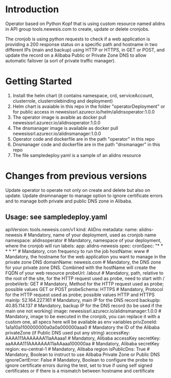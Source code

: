 # Introduction 
Operator based on Python Kopf that is using custom resource named alidns in API group tools.newesis.com to create, update or delete cronjobs.

The cronjob is using python requests to check if a web application is providing a 200 response status on a specific path and hostname in two different IPs (main and backup) using HTTP or HTTPS, in GET or POST, and update the record on a Alibaba Public or Private Zone DNS to allow automatic failover (a sort of private traffic manager).

# Getting Started
1. Install the helm chart (it contains namespace, crd, serviceAccount, clusterrole, clusterrolebinding and deployment)
2. Helm chart is avaiable in this repo in the folder "operatorDeployment" or for public access in newesissrl.azurecr.io/helm/alidnsoperator:1.0.0
3. The operator image is avaible as docker pull newesissrl.azurecr.io/alidnsoperator:1.0.0
4. The dnsmanager image is available as docker pull newesissrl.azurecr.io/alidnsmanager:1.0.0
5. Operator code and dockerfile are in the path "operator" in this repo
6. Dnsmanager code and dockerfile are in the path "dnsmanager" in this repo
7. The file sampledeploy.yaml is a sample of an alidns resource

# Changes from previous versions

Update operator to operate not only on create and delete but also on update.
Update dnsmnanager to manage option to ignore certificate errors and to manage both private and public DNS zone in Alibaba.


## Usage: see sampledeploy.yaml

apiVersion: tools.newesis.com/v1
kind: AliDns
metadata:
  name: alidns-newesis # Mandatory, name of your deployment, used as cronjob name
  namespace: alidnsoperator # Mandatory, namespace of your deployment, where the cronjob will run
  labels:
    app: alidns-newesis
spec:
  cronSpec: "* * * * *" # Mandatory, cron frequency to run the job
  hostName: www # Mandatory, the hostname for the web application you want to manage in the private zone DNS
  domainName: newesis.com # Mandatory, the DNS zone for your private zone DNS. Combined with the hostName will create the FQDN of your web resource
  probeUrl: /about # Mandatory, path, relative to the root of the site, for the HTTP request used as probe, need to start with /
  probeVerb: GET # Mandatory, Method for the HTTP request used as probe; possible values GET or POST
  probeSchema: HTTPS # Mandatory, Protocol for the HTTP request used as probe; possible values HTTP and HTTPS
  mainIp: 52.164.227.161 # Mandatory, main IP for the DNS record
  backupIp: 40.85.114.137 # Mandatory, backup IP for the DNS record (to be used if the main one not working)
  image: newesissrl.azurecr.io/alidnsmanager:1.0.0 # Mandatory, image to be executed in the cronjob, you can replace it with a custom one, all specs here will be available as env variables
  privZoneId: 1a1a10a1100000000a0a0a000000aaa0 # Mandatory the ID of the Alibaba privateZone (if Public DNS used put any string)
  accessKey: AAAA111AAAAAAA11aAAaaa1 # Mandatory, Alibaba accessKey
  secretKey: aaAAAA111AAAAAAA11aAAaaa100000aa # Mandatory, Alibaba secretKey
  region: eu-central-1 # Mandatory, Alibaba region
  isPublicDns: True # Mandatory, Boolean to instruct to use Alibaba Private Zone or Public DNS
  ignoreCertError: False # Mandatory, Boolean to configure the probe to ignore certificate errors during the test, set to true if using self signed certificates or if there is a mismatch between hostname and certificate
  